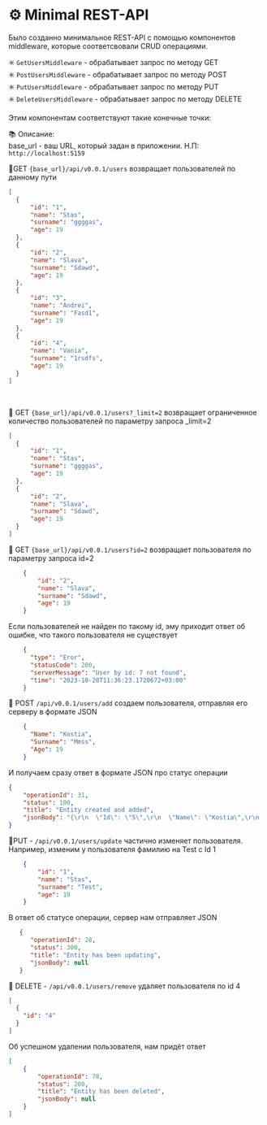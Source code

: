 <h1>⚙️ Minimal REST-API</h1>

Было созданно минимальное REST-API с помощью компонентов middleware, которые соответсвовали CRUD операциями. <br>

✳️ `GetUsersMiddleware` - обрабатывает запрос по методу GET <br>
✳️ `PostUsersMiddleware` - обрабатывает запрос по методу POST <br>
✳️ `PutUsersMiddleware` - обрабатывает запрос по методу PUT <br>
✳️ `DeleteUsersMiddleware` - обрабатывает запрос по методу DELETE <br>

Этим компонентам соответствуют такие конечные точки:

📚 Описание:<br>
base_url - ваш URL, который задан в приложении. Н.П: `http://localhost:5159`<br>

📌GET `{base_url}/api/v0.0.1/users` возвращает пользователей по данному пути 
<br>
  ```json
  [
    {
        "id": "1",
        "name": "Stas",
        "surname": "ggggas",
        "age": 19
    },
    {
        "id": "2",
        "name": "Slava",
        "surname": "Sdawd",
        "age": 19
    },
    {
        "id": "3",
        "name": "Andrei",
        "surname": "Fasd1",
        "age": 19
    },
    {
        "id": "4",
        "name": "Vania",
        "surname": "1rsdfs",
        "age": 19
    }
]
```

<br>

📌 GET `{base_url}/api/v0.0.1/users?_limit=2` возвращает ограниченное количество пользователей по параметру запроса _limit=2
  ```json
 [
    {
        "id": "1",
        "name": "Stas",
        "surname": "ggggas",
        "age": 19
    },
    {
        "id": "2",
        "name": "Slava",
        "surname": "Sdawd",
        "age": 19
    }
]
```
📌 GET `{base_url}/api/v0.0.1/users?id=2` возвращает пользователя по параметру запроса id=2
```json   
    {
        "id": "2",
        "name": "Slava",
        "surname": "Sdawd",
        "age": 19
    }
```
Если пользователей не найден по такому id, эму приходит ответ об ошибке, что такого пользователя не существует
```json   
    {
      "type": "Eror",
      "statusCode": 200,
      "serverMessage": "User by id: 7 not found",
      "time": "2023-10-20T11:36:23.1720672+03:00"
    }
```
📌 POST `/api/v0.0.1/users/add` создаем пользователя, отправляя его серверу в формате JSON

```json   
    {
      "Name": "Kostia",
      "Surname": "Mmss",
      "Age": 19
    }
```
И получаем сразу ответ в формате JSON про статус операции
```json   
{
    "operationId": 31,
    "status": 100,
    "title": "Entity created and added",
    "jsonBody": "{\r\n  \"Id\": \"5\",\r\n  \"Name\": \"Kostia\",\r\n  \"Surname\": \"Mmss\",\r\n  \"Age\": 19\r\n}"
}
```
📌PUT - `/api/v0.0.1/users/update` частично изменяет пользователя. Например, изменим у пользователя фамилию на Test с Id 1
```json   
    {
        "id": "1",
        "name": "Stas",
        "surname": "Test",
        "age": 19
    }
```
В ответ об статусе операции, сервер нам отправляет JSON
```json   
   {
      "operationId": 28,
      "status": 300,
      "title": "Entity has been updating",
      "jsonBody": null
   }
```
📌 DELETE - `/api/v0.0.1/users/remove` удаляет пользователя по id 4
```json
[
  {
    "id": "4"
  }
]
```
Об успешном удалении пользователя, нам придёт ответ 
```json
[
    {
        "operationId": 78,
        "status": 200,
        "title": "Entity has been deleted",
        "jsonBody": null
    }
]
```
